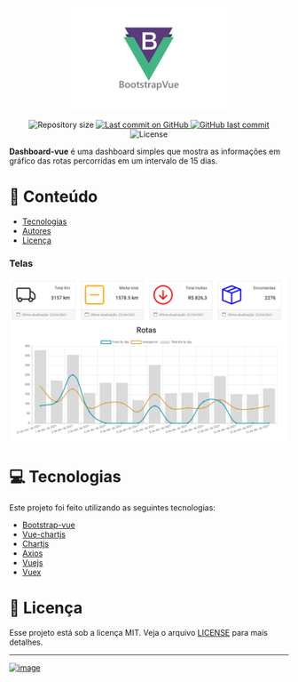 <p align="center">
   <img src=".github/logo.png" alt="Dashboard-Vue" width="280"/>
</p>

<p align="center">
  
 <img alt="Repository size" src="https://img.shields.io/github/repo-size/Olliveer/Olliveer?color=212529">

  <a aria-label="Last Commit" href="https://github.com/Olliveer/Olliveer-nlw/commits/master">
    <img alt="Last commit on GitHub" src="https://img.shields.io/github/last-commit/Olliveer/dash-vue?color=212529">
  </a>
  <a href="https://github.com/Olliveer/plantmanager/commits/master">
    <img alt="GitHub last commit" src="https://img.shields.io/github/last-commit/Olliveer/plantmanager?color=212529">
  </a>
  <img alt="License" src="https://img.shields.io/badge/license-MIT-212529">
</p>

<b>Dashboard-vue</b> é uma dashboard simples que mostra as informações em gráfico das rotas percorridas em um intervalo de 15 dias.

# :pushpin: Conteúdo

- [Tecnologias](#computer-tecnologias)
- [Autores](#computer-autores)
- [Licença](#closed_book-licença)

### Telas

<div align="center">
  <img src=".github/screen.png" width="600" />
</div>

# :computer: Tecnologias

Este projeto foi feito utilizando as seguintes tecnologias:

- [Bootstrap-vue](https://bootstrap-vue.org/)
- [Vue-chartjs](https://vue-chartjs.org/)
- [Chartjs](https://www.chartjs.org/)
- [Axios](https://github.com/axios/axios)
- [Vuejs](https://vuejs.org/)
- [Vuex](https://vuex.vuejs.org/)

# :closed_book: Licença

Esse projeto está sob a licença MIT. Veja o arquivo [LICENSE](LICENSE) para mais detalhes.

---

[![image](https://img.shields.io/badge/😎%20José%20Oliveira,%202021-LinkedIn-212529?style=flat-square)](https://www.linkedin.com/in/joseooliveira/)
